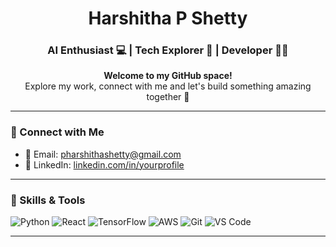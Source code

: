 <h1 align="center">Harshitha P Shetty</h1>
<h3 align="center">AI Enthusiast 💻 | Tech Explorer 🚀 | Developer 👩‍💻</h3>

<p align="center">
  <b>Welcome to my GitHub space!</b><br>
  Explore my work, connect with me and let's build something amazing together 🌟
</p>

---

### 🔗 Connect with Me
- 📧 Email: [pharshithashetty@gmail.com](mailto:pharshithashetty@gmail.com)
- 💼 LinkedIn: [linkedin.com/in/yourprofile](https://linkedin.com/in/yourprofile)

---

### 📌 Skills & Tools
![Python](https://img.shields.io/badge/-Python-3776AB?style=flat-square&logo=python&logoColor=white)
![React](https://img.shields.io/badge/-React-61DAFB?style=flat-square&logo=react&logoColor=black)
![TensorFlow](https://img.shields.io/badge/-TensorFlow-FF6F00?style=flat-square&logo=tensorflow&logoColor=white)
![AWS](https://img.shields.io/badge/-AWS-232F3E?style=flat-square&logo=amazon-aws&logoColor=white)
![Git](https://img.shields.io/badge/-Git-F05032?style=flat-square&logo=git&logoColor=white)
![VS Code](https://img.shields.io/badge/-VS%20Code-007ACC?style=flat-square&logo=visual-studio-code)

---
